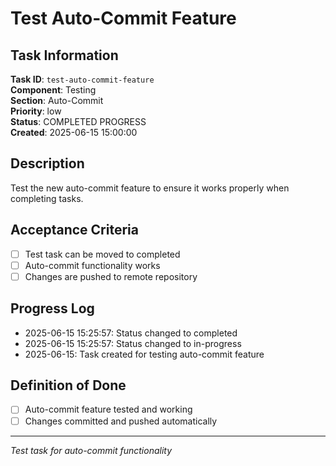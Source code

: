 # Test Auto-Commit Feature

## Task Information

**Task ID**: `test-auto-commit-feature`  
**Component**: Testing  
**Section**: Auto-Commit  
**Priority**: low  
**Status**: COMPLETED PROGRESS  
**Created**: 2025-06-15 15:00:00  

## Description

Test the new auto-commit feature to ensure it works properly when completing tasks.

## Acceptance Criteria

- [ ] Test task can be moved to completed
- [ ] Auto-commit functionality works
- [ ] Changes are pushed to remote repository

## Progress Log

<!-- Add progress updates here -->
- 2025-06-15 15:25:57: Status changed to completed
- 2025-06-15 15:25:57: Status changed to in-progress
- 2025-06-15: Task created for testing auto-commit feature

## Definition of Done

- [ ] Auto-commit feature tested and working
- [ ] Changes committed and pushed automatically

---

*Test task for auto-commit functionality*
